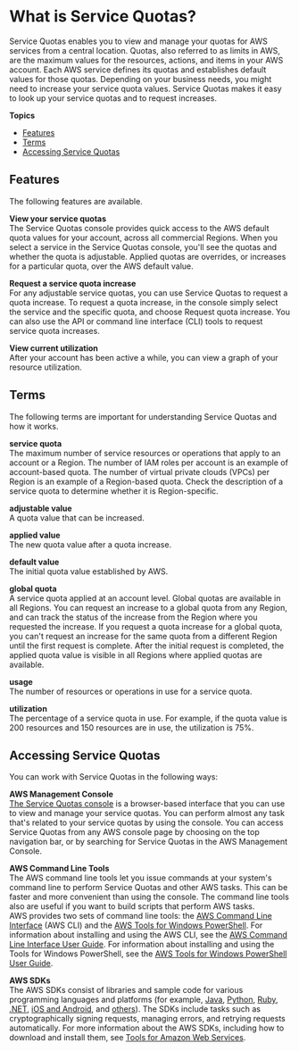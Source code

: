 # What is Service Quotas?<a name="intro"></a>

Service Quotas enables you to view and manage your quotas for AWS services from a central location\. Quotas, also referred to as limits in AWS, are the maximum values for the resources, actions, and items in your AWS account\. Each AWS service defines its quotas and establishes default values for those quotas\. Depending on your business needs, you might need to increase your service quota values\. Service Quotas makes it easy to look up your service quotas and to request increases\.

**Topics**
+ [Features](#features)
+ [Terms](#intro_getting-started)
+ [Accessing Service Quotas](#access)

## Features<a name="features"></a>

The following features are available\.

**View your service quotas**  
The Service Quotas console provides quick access to the AWS default quota values for your account, across all commercial Regions\. When you select a service in the Service Quotas console, you'll see the quotas and whether the quota is adjustable\. Applied quotas are overrides, or increases for a particular quota, over the AWS default value\. 

**Request a service quota increase**  
For any adjustable service quotas, you can use Service Quotas to request a quota increase\. To request a quota increase, in the console simply select the service and the specific quota, and choose Request quota increase\. You can also use the API or command line interface \(CLI\) tools to request service quota increases\. 

**View current utilization**  
After your account has been active a while, you can view a graph of your resource utilization\.

## Terms<a name="intro_getting-started"></a>

The following terms are important for understanding Service Quotas and how it works\.

**service quota**  
The maximum number of service resources or operations that apply to an account or a Region\. The number of IAM roles per account is an example of account\-based quota\. The number of virtual private clouds \(VPCs\) per Region is an example of a Region\-based quota\. Check the description of a service quota to determine whether it is Region\-specific\.

**adjustable value**  
A quota value that can be increased\.

**applied value**  
The new quota value after a quota increase\.

**default value**  
The initial quota value established by AWS\.

**global quota**  
A service quota applied at an account level\. Global quotas are available in all Regions\. You can request an increase to a global quota from any Region, and can track the status of the increase from the Region where you requested the increase\. If you request a quota increase for a global quota, you can't request an increase for the same quota from a different Region until the first request is complete\. After the initial request is completed, the applied quota value is visible in all Regions where applied quotas are available\.

**usage**  
The number of resources or operations in use for a service quota\.

**utilization**  
The percentage of a service quota in use\. For example, if the quota value is 200 resources and 150 resources are in use, the utilization is 75%\.

## Accessing Service Quotas<a name="access"></a>

You can work with Service Quotas in the following ways:

**AWS Management Console**  
[The Service Quotas console](https://console.aws.amazon.com/servicequotas/home?region=us-east-1#!/dashboard) is a browser\-based interface that you can use to view and manage your service quotas\. You can perform almost any task that's related to your service quotas by using the console\. You can access Service Quotas from any AWS console page by choosing on the top navigation bar, or by searching for Service Quotas in the AWS Management Console\. 

**AWS Command Line Tools**  
The AWS command line tools let you issue commands at your system's command line to perform Service Quotas and other AWS tasks\. This can be faster and more convenient than using the console\. The command line tools also are useful if you want to build scripts that perform AWS tasks\.  
AWS provides two sets of command line tools: the [AWS Command Line Interface](https://aws.amazon.com/cli/) \(AWS CLI\) and the [AWS Tools for Windows PowerShell](https://aws.amazon.com/powershell/)\. For information about installing and using the AWS CLI, see the [AWS Command Line Interface User Guide](https://docs.aws.amazon.com/cli/latest/userguide/)\. For information about installing and using the Tools for Windows PowerShell, see the [AWS Tools for Windows PowerShell User Guide](https://docs.aws.amazon.com/powershell/latest/userguide/)\.

**AWS SDKs**  
The AWS SDKs consist of libraries and sample code for various programming languages and platforms \(for example, [Java](https://aws.amazon.com/sdk-for-java/), [Python](https://aws.amazon.com/sdk-for-python/), [Ruby](https://aws.amazon.com/sdk-for-ruby/), [\.NET](https://aws.amazon.com/sdk-for-net/), [iOS and Android](https://aws.amazon.com/mobile/resources/), and [others](https://aws.amazon.com/tools/#sdk)\)\. The SDKs include tasks such as cryptographically signing requests, managing errors, and retrying requests automatically\. For more information about the AWS SDKs, including how to download and install them, see [Tools for Amazon Web Services](https://aws.amazon.com/tools/#sdk)\.